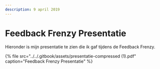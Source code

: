 ```yaml
---
description: 9 april 2019
---
```


# Feedback Frenzy Presentatie

Hieronder is mijn presentatie te zien die ik gaf tijdens de Feedback Frenzy.

{% file src="../../.gitbook/assets/presentatie-compressed \(1\).pdf" caption="Feedback Frenzy Presentatie" %}

